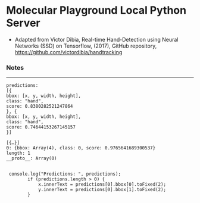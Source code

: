 # Molecular Playground Local Python Server

- Adapted from Victor Dibia, Real-time Hand-Detection using Neural Networks (SSD) on Tensorflow, (2017), GitHub repository, https://github.com/victordibia/handtracking


### Notes
---

```(javascript)
predictions: 
[{
bbox: [x, y, width, height],
class: "hand",
score: 0.8380282521247864
}, {
bbox: [x, y, width, height],
class: "hand",
score: 0.74644153267145157
}]

[{…}]
0: {bbox: Array(4), class: 0, score: 0.9765641689300537}
length: 1
__proto__: Array(0)


 console.log("Predictions: ", predictions);
        if (predictions.length > 0) {
            x.innerText = predictions[0].bbox[0].toFixed(2);
            y.innerText = predictions[0].bbox[1].toFixed(2);
        }
```